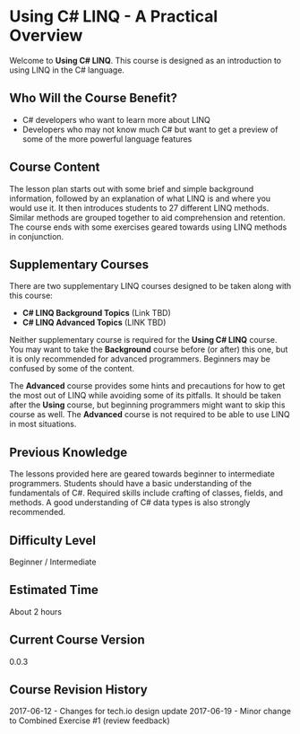 # Using C# LINQ - A Practical Overview
Welcome to **Using C# LINQ**. This course is designed as an introduction to using LINQ in the C# language.

## Who Will the Course Benefit?
 - C# developers who want to learn more about LINQ
 - Developers who may not know much C# but want to get a preview of some of the more powerful language features

## Course Content
The lesson plan starts out with some brief and simple background information, followed by an explanation of what LINQ is and where you would use it. It then introduces students to 27 different LINQ methods. Similar methods are grouped together to aid comprehension and retention. The course ends with some exercises geared towards using LINQ methods in conjunction.

## Supplementary Courses
There are two supplementary LINQ courses designed to be taken along with this course:
 - **C# LINQ Background Topics** (Link TBD)
 - **C# LINQ Advanced Topics** (LINK TBD)

Neither supplementary course is required for the **Using C# LINQ** course. You may want to take the **Background** course before (or after) this one, but it is only recommended for advanced programmers. Beginners may be confused by some of the content.

The **Advanced** course provides some hints and precautions for how to get the most out of LINQ while avoiding some of its pitfalls. It should be taken after the **Using** course, but beginning programmers might want to skip this course as well. The **Advanced** course is not required to be able to use LINQ in most situations.

## Previous Knowledge
The lessons provided here are geared towards beginner to intermediate programmers. Students should have a basic understanding of the fundamentals of C#. Required skills include crafting of classes, fields, and methods. A good understanding of C# data types is also strongly recommended. 

## Difficulty Level
Beginner / Intermediate

## Estimated Time
About 2 hours

## Current Course Version
0.0.3

## Course Revision History
2017-06-12 - Changes for tech.io design update
2017-06-19 - Minor change to Combined Exercise #1 (review feedback)

